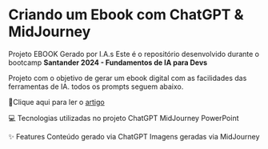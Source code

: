 # Criando um Ebook com ChatGPT & MidJourney
Projeto EBOOK Gerado por I.A.s
Este é o repositório desenvolvido durante o bootcamp **Santander 2024 - Fundamentos de IA para Devs** 

Projeto com o objetivo de gerar um ebook digital com as facilidades das ferramentas de IA. todos os prompts seguem abaixo.

📕Clique aqui para ler o [artigo](https://github.com/Ribeiro20214543/BootCamps/blob/main/Santander%202024%20-%20Fundamentos%20de%20IA%20para%20Devs/DesafioEbook/EBOOK_Desbravando%20a%20Carreira%20de%20Cientista%20de%20Dados.pdf)

💻 Tecnologias utilizadas no projeto
ChatGPT
MidJourney
PowerPoint

✨ Features
Conteúdo gerado via ChatGPT
Imagens geradas via MidJourney


